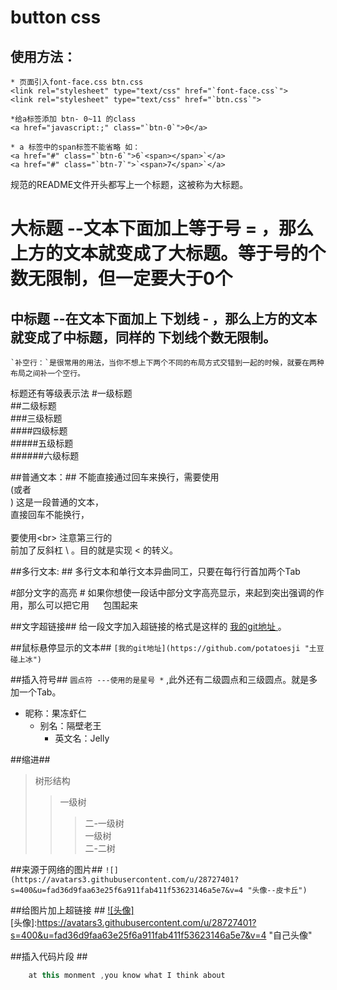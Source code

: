 button css 
=========

使用方法：
--------

	* 页面引入font-face.css btn.css 
	<link rel="stylesheet" type="text/css" href="`font-face.css`">
	<link rel="stylesheet" type="text/css" href="`btn.css`">

	*给a标签添加 btn- 0~11 的class
	<a href="javascript:;" class="`btn-0`">0</a>

	* a 标签中的span标签不能省略 如：
	<a href="#" class="`btn-6`">6`<span></span>`</a>
	<a href="#" class="`btn-7`">`<span>7</span>`</a>


规范的README文件开头都写上一个标题，这被称为大标题。

大标题  --文本下面加上等于号 = ，那么上方的文本就变成了大标题。等于号的个数无限制，但一定要大于0个
==== 

中标题  --在文本下面加上 下划线 - ，那么上方的文本就变成了中标题，同样的 下划线个数无限制。
----

	`补空行：`是很常用的用法，当你不想上下两个不同的布局方式交错到一起的时候，就要在两种布局之间补一个空行。


标题还有等级表示法
#一级标题  
##二级标题  
###三级标题  
####四级标题  
#####五级标题  
######六级标题 

##普通文本：##
	不能直接通过回车来换行，需要使用<br>(或者<br/>)
	这是一段普通的文本，  
	直接回车不能换行，<br>  
	要使用\<br>
	注意第三行的<br>前加了反斜杠 \ 。目的就是实现 <  的转义。

##多行文本: ##
		多行文本和单行文本异曲同工，只要在每行行首加两个Tab

#部分文字的高亮 #
如果你想使一段话中部分文字高亮显示，来起到突出强调的作用，那么可以把它用 `  ` 包围起来

##文字超链接##
		给一段文字加入超链接的格式是这样的 [ 我的git地址 ]( https://github.com/potatoesji )。

##鼠标悬停显示的文本##
		`[我的git地址](https://github.com/potatoesji "土豆碰上冰")`

##插入符号##
`圆点符 ---使用的是星号 *`   ,此外还有二级圆点和三级圆点。就是多加一个Tab。
* 昵称：果冻虾仁  
	* 别名：隔壁老王  
		* 英文名：Jelly 

##缩进##
>树形结构  
>>一级树
>>>二-一级树  
>>一级树  
>>>二-二树

##来源于网络的图片##
`![](https://avatars3.githubusercontent.com/u/28727401?s=400&u=fad36d9faa63e25f6a911fab411f53623146a5e7&v=4 "头像--皮卡丘")`  

##给图片加上超链接 ##
[![头像]](https://github.com/potatoesji)  
[头像]:https://avatars3.githubusercontent.com/u/28727401?s=400&u=fad36d9faa63e25f6a911fab411f53623146a5e7&v=4 "自己头像"  

##插入代码片段 ##
```javascript
	at this monment ,you know what I think about
```
